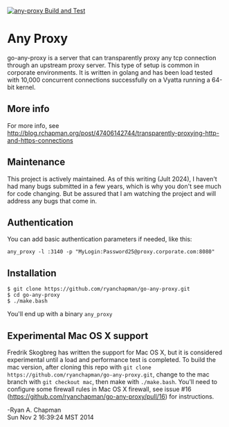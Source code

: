 [![any-proxy Build and Test](https://github.com/ryanchapman/go-any-proxy/actions/workflows/any-proxy.yml/badge.svg)](https://github.com/ryanchapman/go-any-proxy/actions/workflows/any-proxy.yml)

# Any Proxy

go-any-proxy is a server that can transparently proxy any tcp connection through an upstream proxy server.  This type
of setup is common in corporate environments.  It is written in golang and has been load tested with 10,000 concurrent
connections successfully on a Vyatta running a 64-bit kernel.

## More info

For more info, see http://blog.rchapman.org/post/47406142744/transparently-proxying-http-and-https-connections

## Maintenance

This project is actively maintained.  As of this writing (Jult 2024), I haven't had many bugs submitted in a few
years, which is why you don't see much for code changing.  But be assured that I am watching the project and will
address any bugs that come in.

## Authentication

You can add basic authentication parameters if needed, like this:

`any_proxy -l :3140 -p "MyLogin:Password25@proxy.corporate.com:8080"`

## Installation

```
$ git clone https://github.com/ryanchapman/go-any-proxy.git
$ cd go-any-proxy
$ ./make.bash
```

You'll end up with a binary `any_proxy`

## Experimental Mac OS X support
Fredrik Skogbreg has written the support for Mac OS X, but it is considered experimental until a load and performance
test is completed.  To build the mac version, after cloning this repo with `git clone https://github.com/ryanchapman/go-any-proxy.git`, 
change to the mac branch with `git checkout mac`, then make with `./make.bash`.  You'll need to configure some firewall
rules in Mac OS X firewall, see issue #16 (https://github.com/ryanchapman/go-any-proxy/pull/16) for instructions.


-Ryan A. Chapman<br>
 Sun Nov  2 16:39:24 MST 2014
